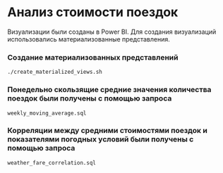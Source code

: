 # Анализ стоимости поездок

Визуализации были созданы в Power BI. Для создания визуализаций использовались материализованные представления.

### Создание материализованных представлений

`./create_materialized_views.sh`

### Понедельно скользящие средние значения количества поездок были получены с помощью запроса
`weekly_moving_average.sql`

### Корреляции между средними стоимостями поездок и показателями погодных условий были получены с помощью запроса
`weather_fare_correlation.sql`
